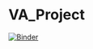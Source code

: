 # VA_Project
[![Binder](http://mybinder.org/badge.svg)](http://mybinder.org:/repo/aliaalaaeldinadly/va_project)